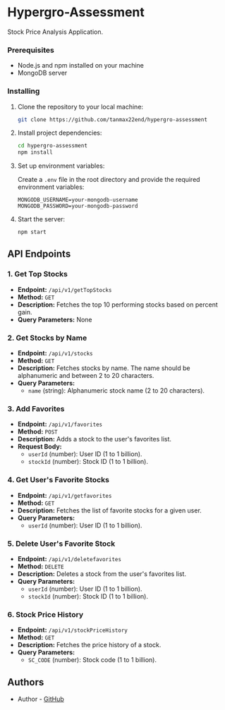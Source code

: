 # Hypergro-Assessment

Stock Price Analysis Application.

### Prerequisites

- Node.js and npm installed on your machine
- MongoDB server

### Installing

1. Clone the repository to your local machine:

    ```bash
    git clone https://github.com/tanmax22end/hypergro-assessment
    ```

2. Install project dependencies:

    ```bash
    cd hypergro-assessment
    npm install
    ```

3. Set up environment variables:

    Create a `.env` file in the root directory and provide the required environment variables:

    ```env
    MONGODB_USERNAME=your-mongodb-username
    MONGODB_PASSWORD=your-mongodb-password
    ```

4. Start the server:

    ```bash
    npm start
    ```

## API Endpoints

### 1. Get Top Stocks

- **Endpoint:** `/api/v1/getTopStocks`
- **Method:** `GET`
- **Description:** Fetches the top 10 performing stocks based on percent gain.
- **Query Parameters:** None

### 2. Get Stocks by Name

- **Endpoint:** `/api/v1/stocks`
- **Method:** `GET`
- **Description:** Fetches stocks by name. The name should be alphanumeric and between 2 to 20 characters.
- **Query Parameters:**
  - `name` (string): Alphanumeric stock name (2 to 20 characters).

### 3. Add Favorites

- **Endpoint:** `/api/v1/favorites`
- **Method:** `POST`
- **Description:** Adds a stock to the user's favorites list.
- **Request Body:**
  - `userId` (number): User ID (1 to 1 billion).
  - `stockId` (number): Stock ID (1 to 1 billion).

### 4. Get User's Favorite Stocks

- **Endpoint:** `/api/v1/getfavorites`
- **Method:** `GET`
- **Description:** Fetches the list of favorite stocks for a given user.
- **Query Parameters:**
  - `userId` (number): User ID (1 to 1 billion).

### 5. Delete User's Favorite Stock

- **Endpoint:** `/api/v1/deletefavorites`
- **Method:** `DELETE`
- **Description:** Deletes a stock from the user's favorites list.
- **Query Parameters:**
  - `userId` (number): User ID (1 to 1 billion).
  - `stockId` (number): Stock ID (1 to 1 billion).

### 6. Stock Price History

- **Endpoint:** `/api/v1/stockPriceHistory`
- **Method:** `GET`
- **Description:** Fetches the price history of a stock.
- **Query Parameters:**
  - `SC_CODE` (number): Stock code (1 to 1 billion).

## Authors

- Author - [GitHub](https://github.com/tanmax22end)
